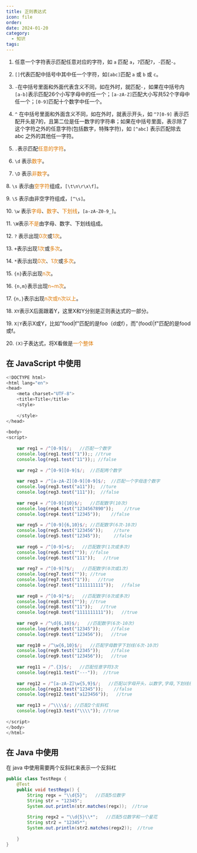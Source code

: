 ```yaml
---
title: 正则表达式
icon: file
order: 
date: 2024-01-20
category:
  - 知识
tags:
---
```

1. 任意一个字符表示匹配任意对应的字符，如 `a` 匹配 `a`，`7`匹配`7`，`-`匹配`-`。

2. `[]`代表匹配中括号中其中任一个字符，如`[abc]`匹配 `a` 或 `b` 或 `c`。

3. `-`在中括号里面和外面代表含义不同，如在外时，就匹配`-`，如果在中括号内`[a-b]`表示匹配26个小写字母中的任一个；`[a-zA-Z]`匹配大小写共52个字母中任一个；`[0-9]`匹配十个数字中任一个。

4. `^` 在中括号里面和外面含义不同，如在外时，就表示开头，如 `^7[0-9]` 表示匹配开头是7的，且第二位是任一数字的字符串；如果在中括号里面，表示除了这个字符之外的任意字符(包括数字，特殊字符)，如 `[^abc]` 表示匹配除去 abc 之外的其他任一字符。

5. `.`表示匹配<font color="#de7802">任意的字符</font>。

6. `\d` 表示<font color="#de7802">数字</font>。

7. `\D` 表示<font color="#de7802">非数字</font>。

8. `\s` 表示由<font color="#de7802">空字符</font>组成，`[\t\n\r\x\f]`。

9. `\S` 表示由非空字符组成，`[^\s]`。

10. `\w` 表示<font color="#de7802">字母</font>、<font color="#de7802">数字</font>、<font color="#de7802">下划线</font>，`[a-zA-Z0-9_]`。

11. `\W`表示<font color="#de7802">不是</font>由字母、数字、下划线组成。

12. `?` 表示出现<font color="#de7802">0次</font>或<font color="#de7802">1次</font>。

13. `+`表示出现<font color="#de7802">1次</font>或<font color="#de7802">多次</font>。

14. `*`表示出现<font color="#de7802">0次</font>、<font color="#de7802">1次</font>或<font color="#de7802">多次</font>。

15. `{n}`表示出现<font color="#de7802">n次</font>。

16. `{n,m}`表示出现<font color="#de7802">n~m次</font>。

17. `{n,}`表示出现<font color="#de7802">n次或n次以上</font>。

18. `XY`表示X后面跟着Y，这里X和Y分别是正则表达式的一部分。

19. `X|Y`表示X或Y，比如"food|f"匹配的是foo（d或f），而"(food)|f"匹配的是food或f。

20. `(X)`子表达式，将X看做是<font color="#de7802">一个整体</font>


## 在 JavaScript 中使用

```js
<!DOCTYPE html>  
<html lang="en">  
<head>  
    <meta charset="UTF-8">  
    <title>Title</title>  
    <style>  
  
    </style>  
</head>  
  
<body>  
<script>  
  
    var reg1 = /^[0-9]$/;   //匹配一个数字  
    console.log(reg1.test("1"));; //true  
    console.log(reg1.test("11"));; //false  
  
    var reg2 = /^[0-9][0-9]$/;  //匹配两个数字  
  
    var reg3 = /^[a-zA-Z][0-9][0-9]$/;  //匹配一个字母连个数字  
    console.log(reg3.test("a11"));  //ture  
    console.log(reg3.test("111"));  //false  
  
    var reg4 = /^[0-9]{10}$/;   //匹配数字(10次)  
    console.log(reg4.test("1234567890"));    //true  
    console.log(reg4.test("12345"));    //false  
  
    var reg5 = /^[0-9]{6,10}$/; //匹配数字(6次-10次)  
    console.log(reg5.test("123456"));    //ture  
    console.log(reg5.test("12345"));     //false  
  
    var reg6 = /^[0-9]+$/;   //匹配数字(1次或多次)  
    console.log(reg6.test("")); //false  
    console.log(reg6.test("111"));   //true  
  
    var reg7 = /^[0-9]?$/;   //匹配数字(0次或1次)  
    console.log(reg7.test("")); //true  
    console.log(reg7.test("1"));   //true  
    console.log(reg7.test("1111111111"));   //false  
  
    var reg8 = /^[0-9]*$/;   //匹配数字(0次或多次)  
    console.log(reg8.test("")); //true  
    console.log(reg8.test("11"));   //true  
    console.log(reg8.test("1111111111"));   //true  
  
    var reg9 = /^\d{6,10}$/;   //匹配数字(6次-10次)  
    console.log(reg9.test("12345"));    //false  
    console.log(reg9.test("123456"));   //true  
  
    var reg10 = /^\w{6,10}$/;   //匹配字母数字下划线(6次-10次)  
    console.log(reg9.test("12345"));    //false  
    console.log(reg9.test("123456"));   //true  
  
    var reg11 = /^.{3}$/;   //匹配任意字符3次  
    console.log(reg11.test("---"));  //true  
  
    var reg12 = /^[a-zA-Z]\w{5,9}$/;   //匹配以字母开头，以数字,字母,下划线组成的6-10位的字符串  
    console.log(reg12.test("12345"));    //false  
    console.log(reg12.test("a123456"));   //true  
  
    var reg13 = /^\\\\$/; //匹配2个反斜杠  
    console.log(reg13.test("\\\\")); //true  
  
</script>  
</body>  
</html>
```
  
## 在 Java 中使用
在 java 中使用需要两个反斜杠来表示一个反斜杠
```java
public class TestRegx {  
    @Test  
    public void testRegx() {  
        String regx = "\\d{5}";   //匹配5位数字  
        String str = "12345";  
        System.out.println(str.matches(regx));  //true  
  
        String regx2 = "\\d{5}\\*";   //匹配5位数字和一个星花  
        String str2 = "12345*";  
        System.out.println(str2.matches(regx2));  //true  
  
    }  
}
```